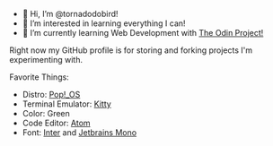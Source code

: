- 👋 Hi, I’m @tornadodobird!
- 👀 I’m interested in learning everything I can!
- 🌱 I’m currently learning Web Development with [The Odin Project!](https://theodinproject.com)

Right now my GitHub profile is for storing and forking projects I'm experimenting with.

Favorite Things:

- Distro: [Pop!_OS](https://pop.system76.com)
- Terminal Emulator: [Kitty](https://github.com/kovidgoyal/kitty)
- Color: Green
- Code Editor: [Atom](https://atom.io)
- Font: [Inter](https://rsms.em/inter) and [Jetbrains Mono](https://jetbrains.com/lp/mono)

